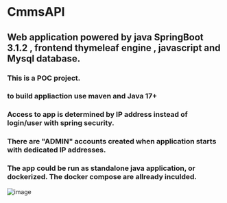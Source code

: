 # CmmsAPI
## Web application powered by java SpringBoot 3.1.2 , frontend thymeleaf engine , javascript and Mysql database.
### This is a POC project.
### to build appliaction use maven and Java 17+

### Access to app is determined by IP address instead of login/user with spring security.
### There are "ADMIN" accounts created when application starts with dedicated IP addresses.

### The app could be run as standalone java application, or dockerized. The docker compose are allready inculded.


![image](https://github.com/WoelkeK/cmmsAPI/assets/79689140/6d891bec-7fa3-42c5-b092-cd9560ee2d64)
